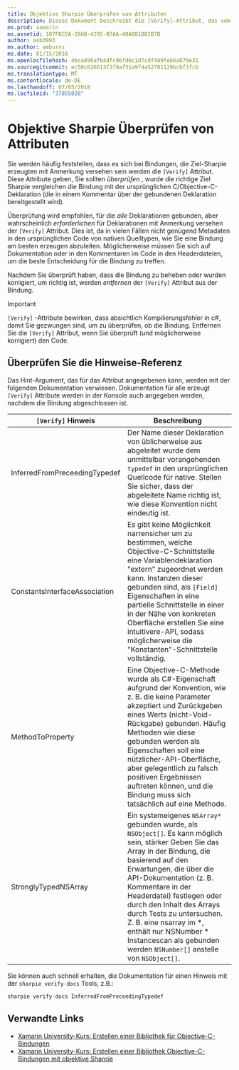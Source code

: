 ```yaml
---
title: Objektive Sharpie Überprüfen von Attributen
description: Dieses Dokument beschreibt die [Verify]-Attribut, das vom Ziel Sharpie generiert. Das Attribut [Verify] werden für Entwickler, in dem sie manuell die Ziel-Sharpie Ausgabe überprüft werden soll.
ms.prod: xamarin
ms.assetid: 107FBCEA-266B-4295-B7AA-40A881B82B7B
author: asb3993
ms.author: amburns
ms.date: 01/15/2016
ms.openlocfilehash: 4bca896afb4dfc96fd6c1d7cdf489feb6a879e31
ms.sourcegitcommit: ec50c626613f2f9af51a9f4a52781129bcbf3fcb
ms.translationtype: MT
ms.contentlocale: de-DE
ms.lasthandoff: 07/05/2018
ms.locfileid: "37855028"
---
```

# <a name="objective-sharpie-verify-attributes"></a>Objektive Sharpie Überprüfen von Attributen

Sie werden häufig feststellen, dass es sich bei Bindungen, die Ziel-Sharpie erzeugten mit Anmerkung versehen sein werden die `[Verify]` Attribut. Diese Attribute geben, Sie sollten _überprüfen_ , wurde die richtige Ziel Sharpie vergleichen die Bindung mit der ursprünglichen C/Objective-C-Deklaration (die in einem Kommentar über der gebundenen Deklaration bereitgestellt wird).

Überprüfung wird empfohlen, für die _alle_ Deklarationen gebunden, aber wahrscheinlich _erforderlichen_ für Deklarationen mit Anmerkung versehen der `[Verify]` Attribut. Dies ist, da in vielen Fällen nicht genügend Metadaten in den ursprünglichen Code von nativen Quelltypen, wie Sie eine Bindung am besten erzeugen abzuleiten. Möglicherweise müssen Sie sich auf Dokumentation oder in den Kommentaren im Code in den Headerdateien, um die beste Entscheidung für die Bindung zu treffen.

Nachdem Sie überprüft haben, dass die Bindung zu beheben oder wurden korrigiert, um richtig ist, werden _entfernen_ der `[Verify]` Attribut aus der Bindung.

> [!IMPORTANT]
> `[Verify]` -Attribute bewirken, dass absichtlich Kompilierungsfehler in c#, damit Sie gezwungen sind, um zu überprüfen, ob die Bindung. Entfernen Sie die `[Verify]` Attribut, wenn Sie überprüft (und möglicherweise korrigiert) den Code.

## <a name="verify-hints-reference"></a>Überprüfen Sie die Hinweise-Referenz

Das Hint-Argument, das für das Attribut angegebenen kann, werden mit der folgenden Dokumentation verwiesen. Dokumentation für alle erzeugt `[Verify]` Attribute werden in der Konsole auch angegeben werden, nachdem die Bindung abgeschlossen ist.

|`[Verify]` Hinweis|Beschreibung|
|---|---|
|InferredFromPreceedingTypedef|Der Name dieser Deklaration von üblicherweise aus abgeleitet wurde dem unmittelbar vorangehenden `typedef` in den ursprünglichen Quellcode für native. Stellen Sie sicher, dass der abgeleitete Name richtig ist, wie diese Konvention nicht eindeutig ist.|
|ConstantsInterfaceAssociation|Es gibt keine Möglichkeit narrensicher um zu bestimmen, welche Objective-C-Schnittstelle eine Variablendeklaration "extern" zugeordnet werden kann. Instanzen dieser gebunden sind, als `[Field]` Eigenschaften in eine partielle Schnittstelle in einer in der Nähe von konkreten Oberfläche erstellen Sie eine intuitivere-API, sodass möglicherweise die "Konstanten"-Schnittstelle vollständig.|
|MethodToProperty|Eine Objective-C-Methode wurde als C#-Eigenschaft aufgrund der Konvention, wie z. B. die keine Parameter akzeptiert und Zurückgeben eines Werts (nicht-Void-Rückgabe) gebunden. Häufig Methoden wie diese gebunden werden als Eigenschaften soll eine nützlicher-API-Oberfläche, aber gelegentlich zu falsch positiven Ergebnissen auftreten können, und die Bindung muss sich tatsächlich auf eine Methode.|
|StronglyTypedNSArray|Ein systemeigenes `NSArray*` gebunden wurde, als `NSObject[]`. Es kann möglich sein, stärker Geben Sie das Array in der Bindung, die basierend auf den Erwartungen, die über die API-Dokumentation (z. B. Kommentare in der Headerdatei) festlegen oder durch den Inhalt des Arrays durch Tests zu untersuchen. Z. B. eine nsarray im *, enthält nur NSNumber * Instancescan als gebunden werden `NSNumber[]` anstelle von `NSObject[]`.|

Sie können auch schnell erhalten, die Dokumentation für einen Hinweis mit der `sharpie verify-docs` Tools, z.B.:

```csharp
sharpie verify-docs InferredFromPreceedingTypedef
```

## <a name="related-links"></a>Verwandte Links

- [Xamarin University-Kurs: Erstellen einer Bibliothek für Objective-C-Bindungen](https://university.xamarin.com/classes/track/all#building-an-objective-c-bindings-library)
- [Xamarin University-Kurs: Erstellen einer Bibliothek Objective-C-Bindungen mit objektive Sharpie](https://university.xamarin.com/classes/track/all#build-an-objective-c-bindings-library-with-objective-sharpie)
